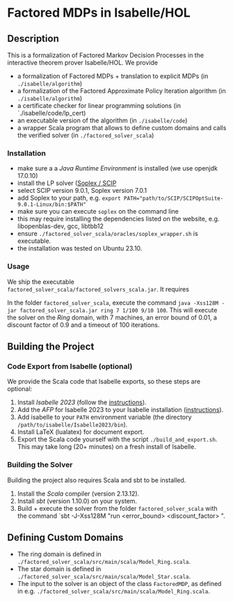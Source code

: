 # Factored MDPs in Isabelle/HOL

## Description
This is a formalization of Factored Markov Decision Processes in the interactive theorem prover Isabelle/HOL.
We provide
- a formalization of Factored MDPs + translation to explicit MDPs (in `./isabelle/algorithm`)
- a formalization of the Factored Approximate Policy Iteration algorithm (in `./isabelle/algorithm`)
- a certificate checker for linear programming solutions (in `./isabelle/code/lp_cert)
- an executable version of the algorithm (in `./isabelle/code`)
- a wrapper Scala program that allows to define custom domains and calls the verified solver (in `./factored_solver_scala`)

### Installation
- make sure a a *Java Runtime Environment* is installed (we use openjdk 17.0.10)
- install the LP solver ([Soplex / SCIP](https://scipopt.org/index.php#download)
- select SCIP version 9.0.1, Soplex version 7.0.1
- add Soplex to your path, e.g. `export PATH="path/to/SCIP/SCIPOptSuite-9.0.1-Linux/bin:$PATH"`
- make sure you can execute `soplex` on the command line
- this may require installing the dependencies listed on the website, e.g. libopenblas-dev, gcc, libtbb12
- ensure `./factored_solver_scala/oracles/soplex_wrapper.sh` is executable.
- the installation was tested on Ubuntu 23.10.

### Usage
We ship the executable `factored_solver_scala/factored_solvers_scala.jar`.
It requires 

In the folder `factored_solver_scala`, execute the command `java -Xss128M -jar factored_solver_scala.jar ring 7 1/100 9/10 100`. 
This will execute the solver on the *Ring* domain, with 7 machines, an error bound of 0.01, a discount factor of 0.9 and a timeout of 100 iterations.

## Building the Project

### Code Export from Isabelle (optional)
We provide the Scala code that Isabelle exports, so these steps are optional:
1. Install *Isabelle 2023* (follow the [instructions](https://isabelle.in.tum.de/installation.html)).
2. Add the *AFP* for Isabelle 2023 to your Isabelle installation ([instructions](https://www.isa-afp.org/help/)).
3. Add isabelle to your `PATH` environment variable (the directory `/path/to/isabelle/Isabelle2023/bin`).
4. Install LaTeX (lualatex) for document export. 
5. Export the Scala code yourself with the script `./build_and_export.sh`.
This may take long (20+ minutes) on a fresh install of Isabelle.

### Building the Solver
Building the project also requires Scala and sbt to be installed.
1. Install the *Scala* compiler (version 2.13.12).
2. Install *sbt* (version 1.10.0) on your system.
3. Build + execute the solver from the folder `factored_solver_scala` with the command `sbt -J-Xss128M "run <domain> <machines> <error_bound> <discount_factor> <timeout>".

## Defining Custom Domains
- The ring domain is defined in `./factored_solver_scala/src/main/scala/Model_Ring.scala`.
- The star domain is defined in `./factored_solver_scala/src/main/scala/Model_Star.scala`.
- The input to the solver is an object of the class `FactoredMDP`, as defined in e.g. `./factored_solver_scala/src/main/scala/Model_Ring.scala`.
